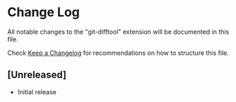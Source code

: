 # Change Log
All notable changes to the "git-difftool" extension will be documented in this file.

Check [Keep a Changelog](http://keepachangelog.com/) for recommendations on how to structure this file.

## [Unreleased]
- Initial release